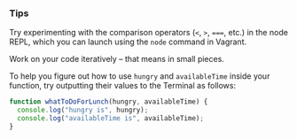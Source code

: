 ### Tips

Try experimenting with the comparison operators (`<`, `>`, `===`, etc.) in the node REPL, which you can launch using the `node` command in Vagrant.

Work on your code iteratively – that means in small pieces. 

To help you figure out how to use `hungry` and `availableTime` inside your function, try outputting their values to the Terminal as follows:
```javascript
function whatToDoForLunch(hungry, availableTime) {
  console.log("hungry is", hungry);
  console.log("availableTime is", availableTime);
}
```